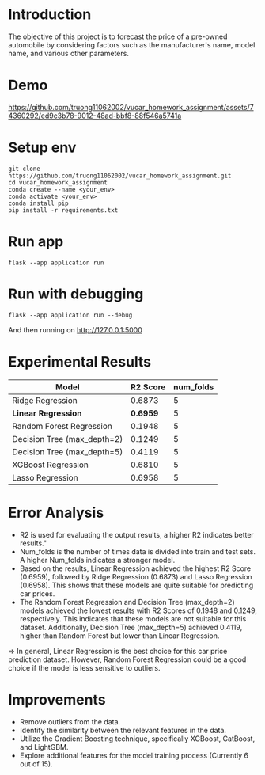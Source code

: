# Introduction
The objective of this project is to forecast the price of a pre-owned automobile by considering factors such as the manufacturer's name, model name, and various other parameters.
# Demo
https://github.com/truong11062002/vucar_homework_assignment/assets/74360292/ed9c3b78-9012-48ad-bbf8-88f546a5741a

# Setup env
```
git clone https://github.com/truong11062002/vucar_homework_assignment.git
cd vucar_homework_assignment
conda create --name <your_env>
conda activate <your_env>
conda install pip
pip install -r requirements.txt
```

# Run app
```
flask --app application run
```

# Run with debugging
```
flask --app application run --debug
```
And then running on http://127.0.0.1:5000

# Experimental Results

| Model | R2 Score | num_folds |
|---|---|---|
| Ridge Regression | 0.6873 | 5 |
| **Linear Regression** | **0.6959** | 5 |
| Random Forest Regression | 0.1948 | 5 |
| Decision Tree (max_depth=2) | 0.1249 | 5 |
| Decision Tree (max_depth=5) | 0.4119 | 5 |
| XGBoost Regression | 0.6810 | 5 |
| Lasso Regression | 0.6958 | 5 |

# Error Analysis
- R2 is used for evaluating the output results, a higher R2 indicates better results."
- Num_folds is the number of times data is divided into train and test sets. A higher Num_folds indicates a stronger model.
- Based on the results, Linear Regression achieved the highest R2 Score (0.6959), followed by Ridge Regression (0.6873) and Lasso Regression (0.6958). This shows that these models are quite suitable for predicting car prices.
- The Random Forest Regression and Decision Tree (max_depth=2) models achieved the lowest results with R2 Scores of 0.1948 and 0.1249, respectively. This indicates that these models are not suitable for this dataset. Additionally, Decision Tree (max_depth=5) achieved 0.4119, higher than Random Forest but lower than Linear Regression.

⇒ In general, Linear Regression is the best choice for this car price prediction dataset. However, Random Forest Regression could be a good choice if the model is less sensitive to outliers.

# Improvements
- Remove outliers from the data.
- Identify the similarity between the relevant features in the data.
- Utilize the Gradient Boosting technique, specifically XGBoost, CatBoost, and LightGBM.
- Explore additional features for the model training process (Currently 6 out of 15).

